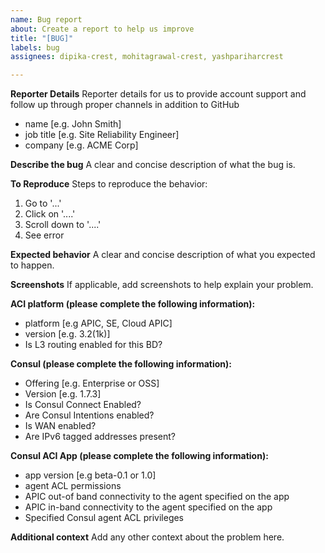 ```yaml
---
name: Bug report
about: Create a report to help us improve
title: "[BUG]"
labels: bug
assignees: dipika-crest, mohitagrawal-crest, yashpariharcrest

---
```


**Reporter Details**
Reporter details for us to provide account support and follow up through proper channels in addition to GitHub
 - name [e.g. John Smith]
 - job title [e.g. Site Reliability Engineer]
 - company [e.g. ACME Corp]

**Describe the bug**
A clear and concise description of what the bug is.

**To Reproduce**
Steps to reproduce the behavior:
1. Go to '...'
2. Click on '....'
3. Scroll down to '....'
4. See error

**Expected behavior**
A clear and concise description of what you expected to happen.

**Screenshots**
If applicable, add screenshots to help explain your problem.

**ACI platform (please complete the following information):**
 - platform [e.g APIC, SE, Cloud APIC]
 - version [e.g. 3.2(1k)]
 - Is L3 routing enabled for this BD?


**Consul  (please complete the following information):**
 - Offering [e.g. Enterprise or OSS]
 - Version [e.g. 1.7.3]
 - Is Consul Connect Enabled?
 - Are Consul Intentions enabled?
 - Is WAN enabled?
 - Are IPv6 tagged addresses present?

**Consul ACI App (please complete the following information):**
 - app version [e.g beta-0.1 or 1.0]
 - agent ACL permissions
 - APIC out-of band connectivity to the agent specified on the app
 - APIC in-band connectivity to the agent specified on the app
 - Specified Consul agent ACL privileges

**Additional context**
Add any other context about the problem here.
